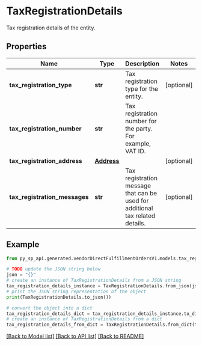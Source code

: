 # TaxRegistrationDetails

Tax registration details of the entity.

## Properties

Name | Type | Description | Notes
------------ | ------------- | ------------- | -------------
**tax_registration_type** | **str** | Tax registration type for the entity. | [optional] 
**tax_registration_number** | **str** | Tax registration number for the party. For example, VAT ID. | 
**tax_registration_address** | [**Address**](Address.md) |  | [optional] 
**tax_registration_messages** | **str** | Tax registration message that can be used for additional tax related details. | [optional] 

## Example

```python
from py_sp_api.generated.vendorDirectFulfillmentOrdersV1.models.tax_registration_details import TaxRegistrationDetails

# TODO update the JSON string below
json = "{}"
# create an instance of TaxRegistrationDetails from a JSON string
tax_registration_details_instance = TaxRegistrationDetails.from_json(json)
# print the JSON string representation of the object
print(TaxRegistrationDetails.to_json())

# convert the object into a dict
tax_registration_details_dict = tax_registration_details_instance.to_dict()
# create an instance of TaxRegistrationDetails from a dict
tax_registration_details_from_dict = TaxRegistrationDetails.from_dict(tax_registration_details_dict)
```
[[Back to Model list]](../README.md#documentation-for-models) [[Back to API list]](../README.md#documentation-for-api-endpoints) [[Back to README]](../README.md)



